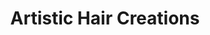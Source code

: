 ---
title: "Artistic Hair Creations"
url: /norristown/artistic-hair-creations/
shop: hairdresser
---